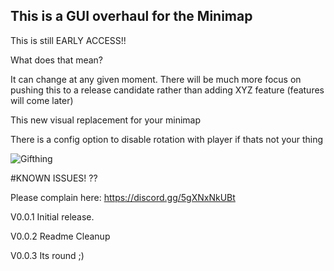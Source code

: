 
## This is a GUI overhaul for the Minimap

This is still EARLY ACCESS!! 

What does that mean? 

It can change at any given moment.
There will be much more focus on pushing this to a release candidate rather than adding XYZ feature (features will come later)

This new visual replacement for your minimap

There is a config option to disable rotation with player if thats not your thing 

![Gifthing](https://github.com/sbtoonz/BetterMap/raw/master/images/demogif.gif "Cool gif yo")

#KNOWN ISSUES!
??


Please complain here:
https://discord.gg/5gXNxNkUBt


V0.0.1 
Initial release.

V0.0.2
Readme Cleanup

V0.0.3
Its round ;)
